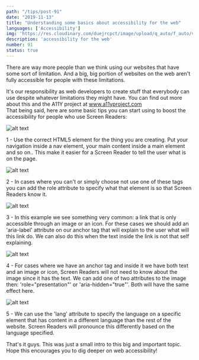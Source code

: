```yaml
---
path: "/tips/post-91"
date: "2019-11-13"
title: "Understanding some basics about accessibility for the web"
languages: ['Accessibility']
img: 'https://res.cloudinary.com/duejrcpct/image/upload/q_auto/f_auto/v1587145956/tips/91-1_vi0mca.png'
description: 'accessibility for the web'
number: 91
status: true
---
```


There are way more people than we think using our websites that have some sort of limitation. And a big, big portion of websites on the web aren't fully accessible for people with these limitations.

It's our responsibility as web developers to create stuff that everybody can use despite whatever limitations they might have. You can find out more about this and the A11Y project at www.a11yproject.com  
That being said, here are some basic tips you can start using to boost the accessibility for people who use Screen Readers:

![alt text](https://res.cloudinary.com/duejrcpct/image/upload/q_auto/f_auto/v1587145955/tips/91-2_dyicod.png "Accessibility Tips")

1 - Use the correct HTML5 element for the thing you are creating. Put your navigation inside a nav element, your main content inside a main element and so on.. This make it easier for a Screen Reader to tell the user what is on the page.

![alt text](https://res.cloudinary.com/duejrcpct/image/upload/q_auto/f_auto/v1587145956/tips/91-3_tm8kuv.png "Accessibility Tips")

2 - In cases where you can't or simply choose not use one of these tags you can add the role attribute to specify what that element is so that Screen Readers know it.

![alt text](https://res.cloudinary.com/duejrcpct/image/upload/q_auto/f_auto/v1587145955/tips/91-4_akqlps.png "Accessibility Tips")

3 - In this example we see something very common: a link that is only accessible through an image or an icon. For these cases we should add an 'aria-label' attribute on our anchor tag that will explain to the user what will this link do. We can also do this when the text inside the link is not that self explaining.

![alt text](https://res.cloudinary.com/duejrcpct/image/upload/q_auto/f_auto/v1587145955/tips/91-5_lssi99.png "Accessibility Tips")

4 - For cases where we have an anchor tag and inside it we have both text and an image or icon, Screen Readers will not need to know about the image since it has the text. We can add one of two attributes to the image then: 'role="presentation"' or 'aria-hidden="true"'. Both will have the same effect here.

![alt text](https://res.cloudinary.com/duejrcpct/image/upload/q_auto/f_auto/v1587145955/tips/91-6_j8ekja.png "Accessibility Tips")

5 - We can use the 'lang' attribute to specify the language on a specific element that has content in a different language than the rest of the website. Screen Readers will pronounce this differently based on the language specified.

That's it guys. This was just a small intro to this big and important topic. Hope this encourages you to dig deeper on web accessibility!